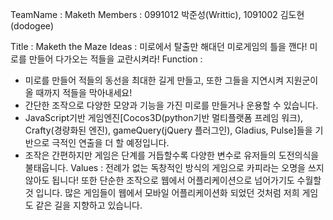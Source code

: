 TeamName : Maketh
Members  : 0991012 박준성(Writtic), 1091002 김도현(dodogee)

Title : Maketh the Maze
Ideas : 미로에서 탈출만 해대던 미로게임의 틀을 깬다! 미로를 만들어 다가오는 적들을 교란시켜라!
Function : 
  - 미로를 만들어 적들의 동선을 최대한 길게 만들고, 또한 그들을 지연시켜 지원군이 올 때까지 적들을 막아내세요!
  - 간단한 조작으로 다양한 모양과 기능을 가진 미로를 만들거나 운용할 수 있습니다.
  - JavaScript기반 게임엔진[Cocos3D(python기반 멀티플랫폼 프레임 워크), Crafty(경량화된 엔진), gameQuery(jQuery 플러그인), Gladius, Pulse]들을 기반으로 극적인 연출을 더 할 예정입니다.
  - 조작은 간편하지만 게임은 단계를 거듭할수록 다양한 변수로 유저들의 도전의식을 불태웁니다.
Values : 전례가 없는 독창적인 방식의 게임으로 카피라는 오명을 쓰지 않아도 됩니다! 또한 단순한 조작으로 웹에서 어플리케이션으로 넘어가기도 수월할 것 입니다. 많은 게임들이 웹에서 모바일 어플리케이션화 되었던 것처럼 저희 게임도 같은 길을 지향하고 있습니다.
